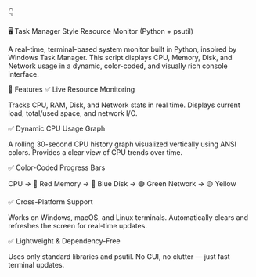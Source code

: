 👇

🖥️ Task Manager Style Resource Monitor (Python + psutil)

A real-time, terminal-based system monitor built in Python, inspired by Windows Task Manager.
This script displays CPU, Memory, Disk, and Network usage in a dynamic, color-coded, and visually rich console interface.

🚀 Features
✅ Live Resource Monitoring

Tracks CPU, RAM, Disk, and Network stats in real time.
Displays current load, total/used space, and network I/O.

✅ Dynamic CPU Usage Graph

A rolling 30-second CPU history graph visualized vertically using ANSI colors.
Provides a clear view of CPU trends over time.

✅ Color-Coded Progress Bars

CPU → 🔴 Red
Memory → 🔵 Blue
Disk → 🟢 Green
Network → 🟡 Yellow

✅ Cross-Platform Support

Works on Windows, macOS, and Linux terminals.
Automatically clears and refreshes the screen for real-time updates.

✅ Lightweight & Dependency-Free

Uses only standard libraries and psutil.
No GUI, no clutter — just fast terminal updates.
